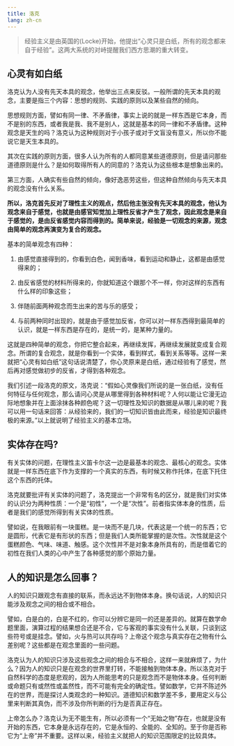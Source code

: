```yaml
---
title: 洛克
lang: zh-cn
---
```


> 经验主义是由英国的(Locke)开始，他提出“心灵只是白纸，所有的观念都来自于经验”。这两大系统的对峙提醒我们西方思潮的重大转变。

## 心灵有如白纸

洛克认为人没有先天本具的观念，他举出三点来反驳。一般所谓的先天本具的观念，主要是指三个内容：思想的规则、实践的原则以及某些自然的倾向。

思想规则方面，譬如有同一律、不矛盾律，事实上说的就是一样东西是它本身，而不是别的东西，或者我是我、我不是别人，这就是基本的同一律和不矛盾律。这种观念是天生的吗？洛克认为这种规则对于小孩子或对于文盲没有意义，所以你不能说它是天生本具的。

其次在实践的原则方面，很多人认为所有的人都同意某些道德原则，但是请问那些道德原则是什么？是如何取得所有人的同意的？洛克认为这些根本是想象出来的。

第三方面，人确实有些自然的倾向，像好逸恶劳这些，但这种自然倾向与先天本具的观念没有什么关系。

**所以，洛克首先反对了理性主义的观点，然后他主张没有先天本具的观念，他认为观念来自于感觉，也就是由感官知觉加上理性反省才产生了观念，因此观念是来自于感觉的，是由反省感觉内容而得到的。简单来说，经验是一切观念的来源，观念由简单的观念再演变为复合的观念。**

基本的简单观念有四种：

1. 由感觉直接得到的，你看到白色，闻到香味，看到运动和静止，这都是由感觉得来的；

2. 由反省感觉的材料所得来的，你就知道这个跟那个不一样，你对这样的东西有什么样的印象这些；

3. 伴随前面两种观念而生出来的苦与乐的感受；

4. 与前两种同时出现的，就是由于感觉加反省，你可以对一样东西得到最简单的认识，就是一样东西是存在的，是统一的，是某种力量的。

这就是四种简单的观念，你把它整合起来，再继续发挥，再继续发展就变成复合观念。所谓的复合观念，就是你看到一个实体，看到样式，看到关系等等。这样一来就把“心灵有如白纸”这句话说清楚了，你心灵原来是白纸，通过经验有了感觉，然后再对感觉做初步的反省，才得到各种观念。

我们引述一段洛克的原文，洛克说：“假如心灵像我们所说的是一张白纸，没有任何特征与任何观念，那么请问心灵是从哪里得到各种材料呢？人何以能让它漫无边际地想象并在上面涂抹各种颜色呢？这一切理性及知识的数据是从哪儿来的呢？我可以用一句话来回答：从经验来的，我们的一切知识皆由此而来，经验是知识最终极的来源。”以上就说明了经验主义的基本立场。

## 实体存在吗?

有关实体的问题，在理性主义笛卡尔这一边是最基本的观念、最核心的观念。实体就是一样东西在底下作为支撑的一个真实的东西，有时候又称作托体，在底下托住这个东西的托体。

洛克就要批评有关实体的问题了，洛克提出一个非常有名的区分，就是我们对实体的认识分为两种性质：一个是“初性”，一个是“次性”。前者指实体本身的性质，后者是我们的感觉所得到有关实体的性质。

譬如说，在我眼前有一块蛋糕。是一块而不是几块，代表这是一个统一的东西；它是圆形，代表它是有形状的东西；但是我们人类所能掌握的是次性。次性就是这个蛋糕颜色、气味、味道、触感。这个次性并不是对象本身所具有的，而是借着它的初性在我们人类的心中产生了各种感觉的那个原始力量。

## 人的知识是怎么回事？

人的知识只跟观念有直接的联系，而永远达不到物体本身。换句话说，人的知识只能涉及观念之间的相合或不相合。

譬如，白是白的，白是不红的，你可以分辨它是同一的还是差异的。就算在数学命题里面，演算过程的结果想合还是不合，它与客观的事实没有什么关联，只谈到这些符号或是挂念。譬如，火与热可以共存吗？上帝这个观念与真实存在之物有什么差别呢？这些都是在观念里面的一些问题。

洛克认为人的知识只涉及这些观念之间的相合与不相合，这样一来就麻烦了，为什么？因为人的知识只是在观念的世界里打转，不能接触到物体本身。所以洛克对于自然科学的态度是悲观的，因为人所能思考的只是观念而不是物体本身。任何判断或命题只有或然性或盖然性，而不可能有完全的确定性。譬如数学，它并不陈述外在的世界，而是探讨人类观念的一种知识。道德知识和数学差不多，要用定义与公里来判断其真伪，而不涉及你所判断的行为是否真正存在。

上帝怎么办？洛克认为无不能生有，所以必须有一个“无始之物”存在，也就是没有开始的东西，它本身是永远存在的，它是永恒的、全能的、全知的。至于你是否称它为“上帝”并不重要。这样以来，经验主义就把人的知识范围限定的比较具体。
